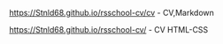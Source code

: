 https://Stnld68.github.io/rsschool-cv/cv - CV,Markdown

https://Stnld68.github.io/rsschool-cv/ - CV HTML-CSS
